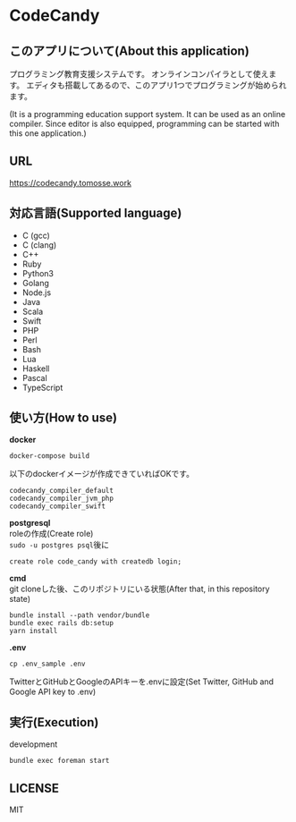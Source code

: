 # CodeCandy

## このアプリについて(About this application)

プログラミング教育支援システムです。
オンラインコンパイラとして使えます。
エディタも搭載してあるので、このアプリ1つでプログラミングが始められます。

(It is a programming education support system.
It can be used as an online compiler.
Since editor is also equipped, programming can be started with this one application.)

## URL
https://codecandy.tomosse.work

## 対応言語(Supported language)

- C (gcc)
- C (clang)
- C++
- Ruby
- Python3
- Golang
- Node.js
- Java
- Scala
- Swift
- PHP
- Perl
- Bash
- Lua
- Haskell
- Pascal
- TypeScript

## 使い方(How to use)
__docker__
  
```
docker-compose build
```
以下のdockerイメージが作成できていればOKです。
```
codecandy_compiler_default
codecandy_compiler_jvm_php
codecandy_compiler_swift
```

__postgresql__  
roleの作成(Create role)  
`sudo -u postgres psql`後に
```
create role code_candy with createdb login;
```
__cmd__  
git cloneした後、このリポジトリにいる状態(After that, in this repository state)
```
bundle install --path vendor/bundle
bundle exec rails db:setup
yarn install
```
__.env__
```
cp .env_sample .env
```
TwitterとGitHubとGoogleのAPIキーを.envに設定(Set Twitter, GitHub and Google API key to .env)

## 実行(Execution)
development
```
bundle exec foreman start
```

## LICENSE
MIT
